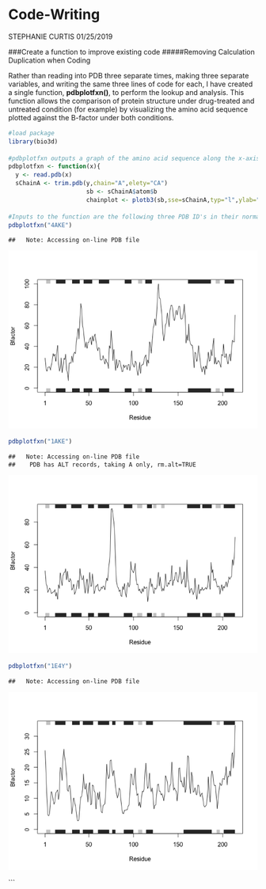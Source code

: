 Code-Writing
================
STEPHANIE CURTIS
01/25/2019

###Create a function to improve existing code
#####Removing Calculation Duplication when Coding


Rather than reading into PDB three separate times, making three separate variables, and writing the same three lines of code for each, I have created a single function, **pdbplotfxn()**, to perform the lookup and analysis. This function allows the comparison of protein structure under drug-treated and untreated condition (for example) by visualizing the amino acid sequence plotted against the B-factor under both conditions.

``` r
#load package
library(bio3d)

#pdbplotfxn outputs a graph of the amino acid sequence along the x-axis to assess what regions of the protein are structurally flexible (B-factor). Different structures from PDB can be input to analyze a protein's structural change in response to treatment, in this case to assess the effect of two drugs on a kinase's structure to see if either can inhibit its ability to bind/phosphorylate substrate, and whether they act on the same region of the protein.
pdbplotfxn <- function(x){
  y <- read.pdb(x)
  sChainA <- trim.pdb(y,chain="A",elety="CA")
                      sb <- sChainA$atom$b
                      chainplot <- plotb3(sb,sse=sChainA,typ="l",ylab="Bfactor")}

#Inputs to the function are the following three PDB ID's in their normal four-letter format as you would input them to a read.pdb function. 
pdbplotfxn("4AKE")
```

    ##   Note: Accessing on-line PDB file

![](Class06_CodeImprovementHW_files/figure-markdown_github/unnamed-chunk-1-1.png)

``` r
pdbplotfxn("1AKE")
```

    ##   Note: Accessing on-line PDB file
    ##    PDB has ALT records, taking A only, rm.alt=TRUE

![](Class06_CodeImprovementHW_files/figure-markdown_github/unnamed-chunk-1-2.png)

``` r
pdbplotfxn("1E4Y")
```

    ##   Note: Accessing on-line PDB file

![](Class06_CodeImprovementHW_files/figure-markdown_github/unnamed-chunk-1-3.png)

\`\`\`
